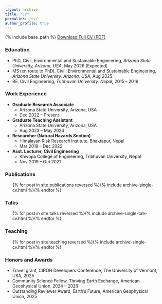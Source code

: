 ```yaml
---
layout: archive
title: "CV"
permalink: /cv/
author_profile: true
---
```

{% include base_path %}
<a href="/files/CV_Kshitij_Dahal.pdf" class="btn btn--primary">Download Full CV (PDF)</a>

### Education
* PhD, Civil, Environmental and Sustainable Engineering, *Arizona State University, Arizona, USA*, May 2026 (Expected)
* MS (en route to PhD), Civil, Environmental and Sustainable Engineering, *Arizona State University, Arizona, USA*, Aug 2025
* BE, Civil Engineering, *Tribhuvan University, Nepal*, 2015 – 2019

### Work Experience
* **Graduate Research Associate**
  * Arizona State University, Arizona, USA
  * Dec 2022 – Present
* **Graduate Teaching Assistant**
  * Arizona State University, Arizona, USA
  * Aug 2023 – May 2024
* **Researcher (Natural Hazards Section)**
  * Himalayan Risk Research Institute, Bhaktapur, Nepal
  * Mar 2019 – Dec 2022
* **Asst. Lecturer, Civil Engineering**
  * Khwopa College of Engineering, Tribhuvan University, Nepal
  * Nov 2019 – Oct 2021

### Publications
<ul>{% for post in site.publications reversed %}{% include archive-single-cv.html %}{% endfor %}</ul>
  
### Talks
<ul>{% for post in site.talks reversed %}{% include archive-single-talk-cv.html %}{% endfor %}</ul>
  
### Teaching
<ul>{% for post in site.teaching reversed %}{% include archive-single-cv.html %}{% endfor %}</ul>

### Honors and Awards
* Travel grant, CIROH Developers Conference, The University of Vermont, USA, 2025
* Community Science Fellow, Thriving Earth Exchange, American Geophysical Union, 2024 – 2026
* Outstanding Reviewer Award, Earth’s Future, American Geophysical Union, 2025
